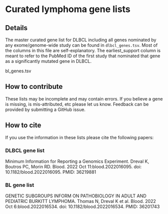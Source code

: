 # Curated lymphoma gene lists

## Details

The master curated gene list for DLBCL including all genes nominated by any exome/genome-wide study can be found in `dlbcl_genes.tsv`. Most of the columns in this file are self-explanatory. The earliest_support column is meant to refer to the PubMed ID of the first study that nominated that gene as a significantly mutated gene in DLBCL. 

bl_genes.tsv

## How to contribute

These lists may be incomplete and may contain errors. If you believe a gene is missing, is mis-attributed, etc please let us know. Feedback can be provided by submitting a GitHub issue. 

## How to cite

If you use the information in these lists please cite the following papers:

### DLBCL gene list

Minimum Information for Reporting a Genomics Experiment. Dreval K, Boutros PC, Morin RD.
Blood. 2022 Oct 11:blood.2022016095. doi: 10.1182/blood.2022016095. PMID: 36219881

### BL gene list

GENETIC SUBGROUPS INFORM ON PATHOBIOLOGY IN ADULT AND PEDIATRIC BURKITT LYMPHOMA. Thomas N, Dreval K et al. Blood. 2022 Oct 6:blood.2022016534. doi: 10.1182/blood.2022016534. PMID: 36201743
